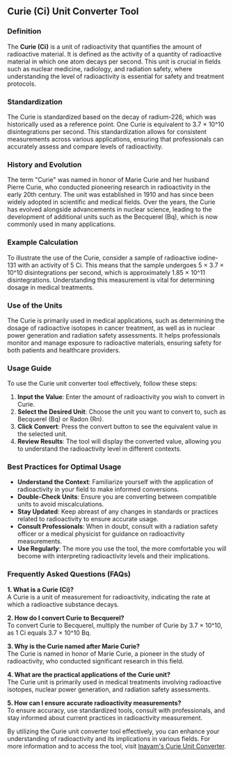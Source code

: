 ## Curie (Ci) Unit Converter Tool

### Definition
The **Curie (Ci)** is a unit of radioactivity that quantifies the amount of radioactive material. It is defined as the activity of a quantity of radioactive material in which one atom decays per second. This unit is crucial in fields such as nuclear medicine, radiology, and radiation safety, where understanding the level of radioactivity is essential for safety and treatment protocols.

### Standardization
The Curie is standardized based on the decay of radium-226, which was historically used as a reference point. One Curie is equivalent to 3.7 × 10^10 disintegrations per second. This standardization allows for consistent measurements across various applications, ensuring that professionals can accurately assess and compare levels of radioactivity.

### History and Evolution
The term "Curie" was named in honor of Marie Curie and her husband Pierre Curie, who conducted pioneering research in radioactivity in the early 20th century. The unit was established in 1910 and has since been widely adopted in scientific and medical fields. Over the years, the Curie has evolved alongside advancements in nuclear science, leading to the development of additional units such as the Becquerel (Bq), which is now commonly used in many applications.

### Example Calculation
To illustrate the use of the Curie, consider a sample of radioactive iodine-131 with an activity of 5 Ci. This means that the sample undergoes 5 × 3.7 × 10^10 disintegrations per second, which is approximately 1.85 × 10^11 disintegrations. Understanding this measurement is vital for determining dosage in medical treatments.

### Use of the Units
The Curie is primarily used in medical applications, such as determining the dosage of radioactive isotopes in cancer treatment, as well as in nuclear power generation and radiation safety assessments. It helps professionals monitor and manage exposure to radioactive materials, ensuring safety for both patients and healthcare providers.

### Usage Guide
To use the Curie unit converter tool effectively, follow these steps:
1. **Input the Value**: Enter the amount of radioactivity you wish to convert in Curie.
2. **Select the Desired Unit**: Choose the unit you want to convert to, such as Becquerel (Bq) or Radon (Rn).
3. **Click Convert**: Press the convert button to see the equivalent value in the selected unit.
4. **Review Results**: The tool will display the converted value, allowing you to understand the radioactivity level in different contexts.

### Best Practices for Optimal Usage
- **Understand the Context**: Familiarize yourself with the application of radioactivity in your field to make informed conversions.
- **Double-Check Units**: Ensure you are converting between compatible units to avoid miscalculations.
- **Stay Updated**: Keep abreast of any changes in standards or practices related to radioactivity to ensure accurate usage.
- **Consult Professionals**: When in doubt, consult with a radiation safety officer or a medical physicist for guidance on radioactivity measurements.
- **Use Regularly**: The more you use the tool, the more comfortable you will become with interpreting radioactivity levels and their implications.

### Frequently Asked Questions (FAQs)

**1. What is a Curie (Ci)?**  
A Curie is a unit of measurement for radioactivity, indicating the rate at which a radioactive substance decays.

**2. How do I convert Curie to Becquerel?**  
To convert Curie to Becquerel, multiply the number of Curie by 3.7 × 10^10, as 1 Ci equals 3.7 × 10^10 Bq.

**3. Why is the Curie named after Marie Curie?**  
The Curie is named in honor of Marie Curie, a pioneer in the study of radioactivity, who conducted significant research in this field.

**4. What are the practical applications of the Curie unit?**  
The Curie unit is primarily used in medical treatments involving radioactive isotopes, nuclear power generation, and radiation safety assessments.

**5. How can I ensure accurate radioactivity measurements?**  
To ensure accuracy, use standardized tools, consult with professionals, and stay informed about current practices in radioactivity measurement.

By utilizing the Curie unit converter tool effectively, you can enhance your understanding of radioactivity and its implications in various fields. For more information and to access the tool, visit [Inayam's Curie Unit Converter](https://www.inayam.co/unit-converter/radioactivity).